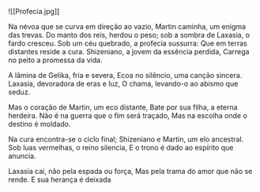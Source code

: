 ![[Profecia.jpg]]

Na névoa que se curva em direção ao vazio, 
Martin caminha, um enigma das trevas. 
Do manto dos reis, herdou o peso; sob a sombra de Laxasia, o fardo cresceu.
Sob um céu quebrado, a profecia sussurra:
Que em terras distantes reside a cura.
Shizeniano, a jovem da essência perdida,
Carrega no peito a promessa da vida.

A lâmina de Gelika, fria e severa, 
Ecoa no silêncio, uma canção sincera.
Laxasia, devoradora de eras e luz, 
O chama, levando-o ao abismo que seduz.

Mas o coração de Martin, um eco distante, 
Bate por sua filha, a eterna herdeira.
Não é na guerra que o fim será traçado, 
Mas na escolha onde o destino é moldado.

Na cura encontra-se o ciclo final; Shizeniano e Martin, um elo ancestral.
Sob luas vermelhas, o reino silencia, 
E o trono é dado ao espírito que anuncia.

Laxasia cai, não pela espada ou força, 
Mas pela trama do amor que não se rende.
E sua herança é deixada